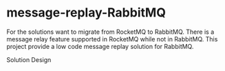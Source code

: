 # message-replay-RabbitMQ


For the solutions want to migrate from RocketMQ to RabbitMQ. There is a message relay feature supported in RocketMQ while not in RabbitMQ.
This project provide a low code message replay solution for RabbitMQ.

Solution Design

